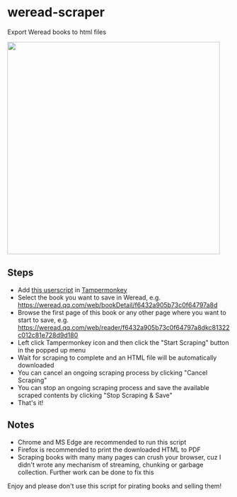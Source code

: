 # weread-scraper
Export Weread books to html files

<img src="https://user-images.githubusercontent.com/10386119/186714588-97e1b755-ce62-4f89-a64d-268824f39e9e.png" width=480/>

## Steps

- Add [this userscript](https://greasyfork.org/zh-CN/scripts/450169-weread-scraper) in [Tampermonkey](https://www.tampermonkey.net/)
- Select the book you want to save in Weread, e.g. https://weread.qq.com/web/bookDetail/f6432a905b73c0f64797a8d
- Browse the first page of this book or any other page where you want to start to save, e.g. https://weread.qq.com/web/reader/f6432a905b73c0f64797a8dkc81322c012c81e728d9d180
- Left click Tampermonkey icon and then click the "Start Scraping" button in the popped up menu
- Wait for scraping to complete and an HTML file will be automatically downloaded
- You can cancel an ongoing scraping process by clicking "Cancel Scraping"
- You can stop an ongoing scraping process and save the available scraped contents by clicking "Stop Scraping & Save"
- That's it!

## Notes

- Chrome and MS Edge are recommended to run this script
- Firefox is recommended to print the downloaded HTML to PDF
- Scraping books with many many pages can crush your browser, cuz I didn't wrote any mechanism of streaming, chunking or garbage collection. Further work can be done to fix this

Enjoy and please don't use this script for pirating books and selling them!
